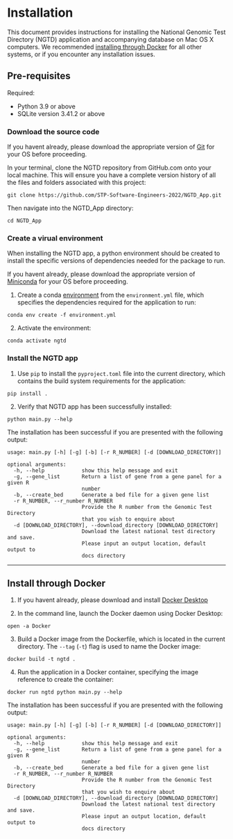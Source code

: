 # Installation
This document provides instructions for installing the National Genomic Test Directory (NGTD) application and accompanying database on Mac OS X computers. We recommended [installing through Docker](#install-through-docker) for all other systems, or if you encounter any installation issues.

## Pre-requisites
Required:
- Python 3.9 or above
- SQLite version 3.41.2 or above

### Download the source code
If you havent already, please download the appropriate version of [Git](https://git-scm.com/book/en/v2/Getting-Started-Installing-Git) for your OS before proceeding.

In your terminal, clone the NGTD repository from GitHub.com onto your local machine. This will ensure you have a complete version history of all the files and folders associated with this project:
```
git clone https://github.com/STP-Software-Engineers-2022/NGTD_App.git
```
Then navigate into the NGTD_App directory:
```
cd NGTD_App
```

### Create a virual environment
When installing the NGTD app, a python environment should be created to install the specific versions of dependencies needed for the package to run.

If you havent already, please download the appropriate version of [Miniconda](https://docs.conda.io/projects/miniconda/en/latest/) for your OS before proceeding.

1. Create a conda [environment](https://conda.io/projects/conda/en/latest/user-guide/tasks/manage-environments.html#activating-an-environment) from the ```environment.yml``` file, which specifies the dependencies required for the application to run: 
```
conda env create -f environment.yml
```

2. Activate the environment:
```
conda activate ngtd
```

### Install the NGTD app
1. Use ```pip``` to install the ```pyproject.toml``` file into the current directory, which contains the build system requirements for the application:
```
pip install .
```
2. Verify that NGTD app has been successfully installed:
```
python main.py --help
```
The installation has been successful if you are presented with the following output:
```
usage: main.py [-h] [-g] [-b] [-r R_NUMBER] [-d [DOWNLOAD_DIRECTORY]]

optional arguments:
  -h, --help            show this help message and exit
  -g, --gene_list       Return a list of gene from a gene panel for a given R
                        number
  -b, --create_bed      Generate a bed file for a given gene list
  -r R_NUMBER, --r_number R_NUMBER
                        Provide the R number from the Genomic Test Directory
                        that you wish to enquire about
  -d [DOWNLOAD_DIRECTORY], --download_directory [DOWNLOAD_DIRECTORY]
                        Download the latest national test directory and save.
                        Please input an output location, default output to
                        docs directory
```
---
## Install through Docker
1. If you havent already, please download and install [Docker Desktop](https://www.docker.com/products/docker-desktop/) 

2. In the command line, launch the Docker daemon using Docker Desktop:
```
open -a Docker
```

3. Build a Docker image from the Dockerfile, which is located in the current directory. The ```--tag``` (```-t```) flag is used to name the Docker image: 
```
docker build -t ngtd .
```

4. Run the application in a Docker container, specifying the image reference to create the container:
```
docker run ngtd python main.py --help
```
The installation has been successful if you are presented with the following output:
```
usage: main.py [-h] [-g] [-b] [-r R_NUMBER] [-d [DOWNLOAD_DIRECTORY]]

optional arguments:
  -h, --help            show this help message and exit
  -g, --gene_list       Return a list of gene from a gene panel for a given R
                        number
  -b, --create_bed      Generate a bed file for a given gene list
  -r R_NUMBER, --r_number R_NUMBER
                        Provide the R number from the Genomic Test Directory
                        that you wish to enquire about
  -d [DOWNLOAD_DIRECTORY], --download_directory [DOWNLOAD_DIRECTORY]
                        Download the latest national test directory and save.
                        Please input an output location, default output to
                        docs directory
```